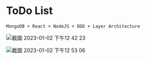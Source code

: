 # ToDo List
```
MongoDB + React + NodeJS + DDD + Layer Architecture
```


![截圖 2023-01-02 下午12 42 23](https://user-images.githubusercontent.com/25097700/210196068-7bbea049-8956-4fd5-a06c-13d6eb672294.png)



![截圖 2023-01-02 下午12 53 06](https://user-images.githubusercontent.com/25097700/210196101-7e75fc2b-1835-4e39-9b84-cf88c0167bbe.png)
